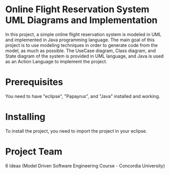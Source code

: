 # Online Flight Reservation System UML Diagrams and Implementation

In this project, a simple online flight reservation system is modeled in UML and implemented
in Java programming language. The main goal of this project is to use modeling techniques in
order to generate code from the model, as much as possible. The UseCase diagram, Class
diagram, and State diagram of the system is provided in UML language, and Java is used as an
Action Language to implement the project.

# Prerequisites
You need to have "eclipse", "Papayrus", and "Java" installed and working.

# Installing
To install the project, you need to import the project in your eclipse.

# Project Team
6 Ideas (Model Driven Software Engineering Course - Concordia University)
